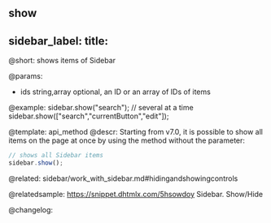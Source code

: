 show
---
sidebar_label: 
title: 
---          

@short: shows items of Sidebar


@params:
- ids 		string,array		optional, an ID or an array of IDs of items



@example:
sidebar.show("search");
// several at a time
sidebar.show(["search","currentButton","edit"]);


@template: api_method
@descr:
Starting from v7.0, it is possible to show all items on the page at once by using the method without the parameter:

~~~js
// shows all Sidebar items
sidebar.show();
~~~

@related: sidebar/work_with_sidebar.md#hidingandshowingcontrols

@relatedsample: https://snippet.dhtmlx.com/5hsowdoy	Sidebar. Show/Hide

@changelog:



